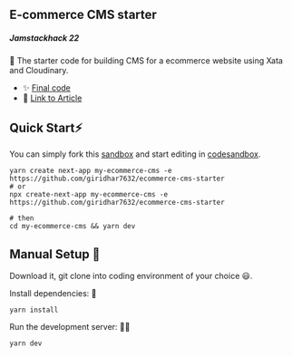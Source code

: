 ## E-commerce CMS starter
##### Jamstackhack 22
🔦 The starter code for building CMS for a ecommerce website using Xata and Cloudinary.

- ✨ [Final code](https://github.com/giridhar7632/jamstackhack-22)
- 📝 [Link to Article]()


## Quick Start⚡

You can simply fork this [sandbox](https://codesandbox.io/p/github/giridhar7632/ecommerce-cms-starter/main) and start editing in [codesandbox](https://codesandbox.io/).

```
yarn create next-app my-ecommerce-cms -e https://github.com/giridhar7632/ecommerce-cms-starter
# or
npx create-next-app my-ecommerce-cms -e https://github.com/giridhar7632/ecommerce-cms-starter

# then
cd my-ecommerce-cms && yarn dev
```

## Manual Setup 🚀

Download it, git clone into coding environment of your choice 😃.

Install dependencies: 🔽 
```
yarn install
```

Run the development server: 👨‍💻 
```
yarn dev
```
